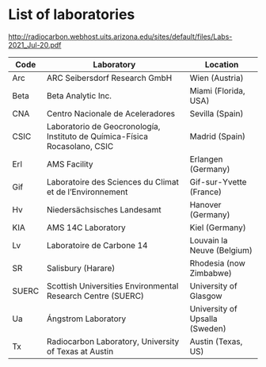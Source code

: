 # List of laboratories

http://radiocarbon.webhost.uits.arizona.edu/sites/default/files/Labs-2021_Jul-20.pdf

| Code | Laboratory                               | Location                       |
| ---- | ---------------------------------------- | ------------------------------ |
| Arc  | ARC Seibersdorf Research GmbH            | Wien (Austria)                 |
| Beta | Beta Analytic Inc.                       | Miami (Florida, USA)           |
| CNA  | Centro Nacionale de Aceleradores         | Sevilla (Spain)                |
| CSIC | Laboratorio de Geocronología, Instituto de Química-Física Rocasolano, CSIC | Madrid (Spain) |
| Erl  | AMS Facility                             | Erlangen (Germany)             |
| Gif  | Laboratoire des Sciences du Climat et de l’Environnement | Gif-sur-Yvette (France) |
| Hv   | Niedersächsisches Landesamt              | Hanover (Germany)              |
| KIA  | AMS 14C Laboratory                       | Kiel (Germany)                 |
| Lv   | Laboratoire de Carbone 14                | Louvain la Neuve (Belgium)     |
| SR   | Salisbury (Harare)                       | Rhodesia (now Zimbabwe)        |
| SUERC | Scottish Universities Environmental Research Centre (SUERC) | University of Glasgow |
| Ua   | Ángstrom Laboratory                      | University of Upsalla (Sweden) |
| Tx   | Radiocarbon Laboratory, University of Texas at Austin | Austin (Texas, US) |
